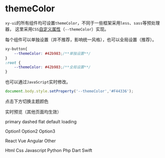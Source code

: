 # themeColor

`xy-ui`的所有组件均可设置`themeColor`，不同于一些框架采用`less`、`sass`等预处理器， 这里采用`CSS`[自定义属性](https://developer.mozilla.org/zh-CN/docs/Web/CSS/Using_CSS_custom_properties)（`--themeColor`）实现。

每个组件可以单独设置（并不推荐，影响统一风格），也可以全局设置（推荐）。

```css
xy-button{
    --themeColor: #42b983;/**单独设置**/
}
:root {
    --themeColor: #42b983;/**全局设置**/
}
```

也可以通过`JavaScript`实时修改。

```js
document.body.style.setProperty('--themeColor','#F44336');
```

点击下方切换主题颜色

<xy-button type="primary" class="theme-button" icon="bg-colors" shape="circle" style="--themeColor:#42b983" onclick="changeColor('#42b983')"></xy-button>
<xy-button type="primary" class="theme-button" icon="bg-colors" shape="circle" style="--themeColor:#1E90FF" onclick="changeColor('#1E90FF')"></xy-button>
<xy-button type="primary" class="theme-button" icon="bg-colors" shape="circle" style="--themeColor:#F44336" onclick="changeColor('#F44336')"></xy-button>
<xy-button type="primary" class="theme-button" icon="bg-colors" shape="circle" style="--themeColor:#9c27b0" onclick="changeColor('#9c27b0')"></xy-button>
<xy-button type="primary" class="theme-button" icon="bg-colors" shape="circle" style="--themeColor:#3F51B5" onclick="changeColor('#3F51B5')"></xy-button>

实时预览（其他页面均生效）

<xy-button type="primary">primary</xy-button>
<xy-button type="dashed">dashed</xy-button>
<xy-button type="flat">flat</xy-button>
<xy-button>default</xy-button>
<xy-button type="primary" loading>loading</xy-button>
<xy-slider defaultvalue="30" min="-100" max="100" step="1"></xy-slider>
<p></p>
<xy-select>
    <xy-option value="1">Option1</xy-option>
    <xy-option value="2">Option2</xy-option>
    <xy-option value="3">Option3</xy-option>
</xy-select>
<p></p>
<xy-switch checked></xy-switch>
<p></p>
<xy-radio name="b" checked>React</xy-radio>
<xy-radio name="b">Vue</xy-radio>
<xy-radio name="b">Angular</xy-radio>
<xy-radio name="b">Other</xy-radio>
<p></p>
<xy-checkbox name="a" checked>Html</xy-checkbox>
<xy-checkbox name="a">Css</xy-checkbox>
<xy-checkbox name="a">Javascript</xy-checkbox>
<xy-checkbox name="a">Python</xy-checkbox>
<xy-checkbox name="a">Php</xy-checkbox>
<xy-checkbox name="a">Dart</xy-checkbox>
<xy-checkbox name="a">Swift</xy-checkbox>